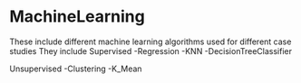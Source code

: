 # MachineLearning

These include different machine learning algorithms used for different case studies
They include
Supervised
-Regression
-KNN
-DecisionTreeClassifier

Unsupervised
-Clustering
-K_Mean
